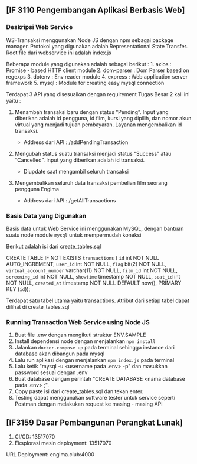 ## [IF 3110 Pengembangan Aplikasi Berbasis Web]

### Deskripsi Web Service 

WS-Transaksi menggunakan Node JS dengan npm sebagai package manager. Protokol yang digunakan adalah Representational State Transfer.
Root file dari webservice ini adalah index.js

Beberapa module yang digunakan adalah sebagai berikut :
    1.  axios       :   Promise - based HTTP client module
    2.  dom-parser  :   Dom Parser based on regexps
    3.  dotenv      :   Env reader module
    4.  express     :   Web application server framework
    5.  mysql       :   Module for creating easy mysql connection

Terdapat 3 API yang disesuaikan dengan requirement Tugas Besar 2 kali ini yaitu :
1.  Menambah transaksi baru dengan status “Pending”. Input yang diberikan adalah id pengguna, id film, kursi yang dipilih, dan nomor akun virtual yang menjadi tujuan pembayaran.            Layanan mengembalikan id transaksi.
    - Address dari API : /addPendingTransaction

2.  Mengubah status suatu transaksi menjadi status “Success” atau “Cancelled”. Input yang diberikan adalah id transaksi.
    - Diupdate saat mengambil seluruh transaksi

3.  Mengembalikan seluruh data transaksi pembelian film seorang pengguna Engima
    - Address dari API : /getAllTransactions

### Basis Data yang Digunakan
Basis data untuk Web Service ini menggunakan MySQL, dengan bantuan suatu node module `mysql` untuk mempermudah koneksi

Berikut adalah isi dari create_tables.sql

CREATE TABLE IF NOT EXISTS `transactions` ( `id` int NOT NULL AUTO_INCREMENT, `user_id` int NOT NULL, `flag` bit(2) NOT NULL, `virtual_account_number` varchar(11) NOT NULL, `film_id` int NOT NULL, `screening_id` int NOT NULL, `showtime` timestamp NOT NULL, `seat_id` int NOT NULL, `created_at` timestamp NOT NULL DEFAULT now(), PRIMARY KEY (`id`));

Terdapat satu tabel utama yaitu transactions. Atribut dari setiap tabel dapat dilihat di create_tables.sql

### Running Transaction Web Service using Node JS

1. Buat file .env dengan mengikuti struktur ENV.SAMPLE
2. Install dependensi node dengan menjalankan `npm install`
3. Jalankan `docker-compose up` pada terminal sehingga instance dari database akan dibangun pada mysql
4. Lalu run aplikasi dengan menjalankan `npm index.js` pada terminal
5. Lalu ketik "mysql -u <username pada .env> -p" dan masukkan password sesuai dengan .env
6. Buat database dengan perintah "CREATE DATABASE <nama database pada .env> ;".
7. Copy paste isi dari create_tables.sql dan tekan enter.
8. Testing dapat menggunakan software tester untuk service seperti Postman dengan melakukan request ke masing - masing API

## [IF3159 Dasar Pembangunan Perangkat Lunak]

1. CI/CD: 13517070
2. Eksplorasi mesin deployment: 13517070

URL Deployment:
engima.club:4000